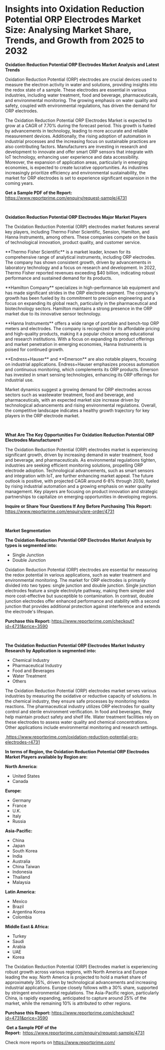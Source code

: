 <p><h1>Insights into Oxidation Reduction Potential ORP Electrodes Market Size: Analysing Market Share, Trends, and Growth from 2025 to 2032</h1></p><p><strong>Oxidation Reduction Potential ORP Electrodes Market Analysis and Latest Trends</strong></p>
<p><p>Oxidation Reduction Potential (ORP) electrodes are crucial devices used to measure the electron activity in water and solutions, providing insights into the redox state of a sample. These electrodes are essential in various industries, including water treatment, food and beverage, pharmaceuticals, and environmental monitoring. The growing emphasis on water quality and safety, coupled with environmental regulations, has driven the demand for ORP electrodes.</p><p>The Oxidation Reduction Potential ORP Electrodes Market is expected to grow at a CAGR of 7.70% during the forecast period. This growth is fueled by advancements in technology, leading to more accurate and reliable measurement devices. Additionally, the rising adoption of automation in industrial processes and the increasing focus on sustainable practices are also contributing factors. Manufacturers are investing in research and development to innovate and offer smart ORP sensors that integrate with IoT technology, enhancing user experience and data accessibility. Moreover, the expansion of application areas, particularly in emerging economies, is expected to create lucrative opportunities. As industries increasingly prioritize efficiency and environmental sustainability, the market for ORP electrodes is set to experience significant expansion in the coming years.</p></p>
<p><strong>Get a Sample PDF of the Report:&nbsp;</strong> <a href="https://www.reportprime.com/enquiry/request-sample/4731?utm_campaign=2117&utm_medium=2&utm_source=Github&utm_content=ia&utm_term=19032025&utm_id=oxidation-reduction-potential-orp-electrodes">https://www.reportprime.com/enquiry/request-sample/4731</a></p>
<p>&nbsp;</p>
<p><strong>Oxidation Reduction Potential ORP Electrodes Major Market Players</strong></p>
<p><p>The Oxidation Reduction Potential (ORP) electrodes market features several key players, including Thermo Fisher Scientific, Sension, Hamilton, and Hanna Instruments, among others. These companies compete on the basis of technological innovation, product quality, and customer service.</p><p>**Thermo Fisher Scientific** is a market leader, known for its comprehensive range of analytical instruments, including ORP electrodes. The company has shown consistent growth, driven by advancements in laboratory technology and a focus on research and development. In 2022, Thermo Fisher reported revenues exceeding $40 billion, indicating robust performance and sustained demand for its products.</p><p>**Hamilton Company** specializes in high-performance lab equipment and has made significant strides in the ORP electrode segment. The company's growth has been fueled by its commitment to precision engineering and a focus on expanding its global reach, particularly in the pharmaceutical and biotechnology sectors. Hamilton maintains a strong presence in the ORP market due to its innovative sensor technology.</p><p>**Hanna Instruments** offers a wide range of portable and bench-top ORP meters and electrodes. The company is recognized for its affordable pricing and high-quality products, making it a popular choice among educational and research institutions. With a focus on expanding its product offerings and market penetration in emerging economies, Hanna Instruments is poised for continued growth.</p><p>**Endress+Hauser** and **Emerson** are also notable players, focusing on industrial applications. Endress+Hauser emphasizes process automation and continuous monitoring, which complements its ORP products. Emerson has invested in smart sensing technologies, enhancing its ORP offerings for industrial use.</p><p>Market dynamics suggest a growing demand for ORP electrodes across sectors such as wastewater treatment, food and beverage, and pharmaceuticals, with an expected market size increase driven by technological advancements and rising environmental regulations. Overall, the competitive landscape indicates a healthy growth trajectory for key players in the ORP electrode market.</p></p>
<p>&nbsp;</p>
<p><strong>What Are The Key Opportunities For Oxidation Reduction Potential ORP Electrodes Manufacturers?</strong></p>
<p><p>The Oxidation Reduction Potential (ORP) electrodes market is experiencing significant growth, driven by increasing demand in water treatment, food and beverage, and pharmaceuticals. As environmental regulations tighten, industries are seeking efficient monitoring solutions, propelling ORP electrode adoption. Technological advancements, such as smart sensors and integration with IoT, are further enhancing market appeal. The future outlook is positive, with projected CAGR around 6-8% through 2030, fueled by rising industrial automation and a growing emphasis on water quality management. Key players are focusing on product innovation and strategic partnerships to capitalize on emerging opportunities in developing regions.</p></p>
<p><strong>Inquire or Share Your Questions If Any Before Purchasing This Report:</strong> <a href="https://www.reportprime.com/enquiry/pre-order/4731?utm_campaign=2117&utm_medium=2&utm_source=Github&utm_content=ia&utm_term=19032025&utm_id=oxidation-reduction-potential-orp-electrodes">https://www.reportprime.com/enquiry/pre-order/4731</a></p>
<p>&nbsp;</p>
<p><strong>Market Segmentation</strong></p>
<p><strong>The Oxidation Reduction Potential ORP Electrodes Market Analysis by types is segmented into:</strong></p>
<p><ul><li>Single Junction</li><li>Double Junction</li></ul></p>
<p><p>Oxidation Reduction Potential (ORP) electrodes are essential for measuring the redox potential in various applications, such as water treatment and environmental monitoring. The market for ORP electrodes is primarily divided into two types: single junction and double junction. Single junction electrodes feature a single electrolyte pathway, making them simpler and more cost-effective but susceptible to contamination. In contrast, double junction electrodes offer enhanced performance and stability with a second junction that provides additional protection against interference and extends the electrode's lifespan.</p></p>
<p><strong>Purchase this Report:&nbsp;</strong><a href="https://www.reportprime.com/checkout?id=4731&price=3590&utm_campaign=2117&utm_medium=2&utm_source=Github&utm_content=ia&utm_term=19032025&utm_id=oxidation-reduction-potential-orp-electrodes">https://www.reportprime.com/checkout?id=4731&price=3590</a></p>
<p>&nbsp;</p>
<p><strong>The Oxidation Reduction Potential ORP Electrodes Market Industry Research by Application is segmented into:</strong></p>
<p><ul><li>Chemical Industry</li><li>Pharmaceutical Industry</li><li>Food and Beverages</li><li>Water Treatment</li><li>Others</li></ul></p>
<p><p>The Oxidation Reduction Potential (ORP) electrodes market serves various industries by measuring the oxidative or reductive capacity of solutions. In the chemical industry, they ensure safe processes by monitoring redox reactions. The pharmaceutical industry utilizes ORP electrodes for quality control and sterile environment verification. In food and beverages, they help maintain product safety and shelf life. Water treatment facilities rely on these electrodes to assess water quality and chemical concentrations. Other applications include environmental monitoring and research settings.</p></p>
<p><a href="https://www.reportprime.com/oxidation-reduction-potential-orp-electrodes-r4731?utm_campaign=2117&utm_medium=2&utm_source=Github&utm_content=ia&utm_term=19032025&utm_id=oxidation-reduction-potential-orp-electrodes">&nbsp;https://www.reportprime.com/oxidation-reduction-potential-orp-electrodes-r4731</a></p>
<p><strong>In terms of Region, the Oxidation Reduction Potential ORP Electrodes Market Players available by Region are:</strong></p>
<p>
    <p> <strong> North America: </strong>
        <ul>
            <li>United States</li>
            <li>Canada</li>
        </ul>
        </p> 
    <p> <strong> Europe: </strong>
        <ul>
            <li>Germany</li>
            <li>France</li>
            <li>U.K.</li>
            <li>Italy</li>
            <li>Russia</li>
        </ul>
        </p> 
    <p> <strong> Asia-Pacific: </strong>
        <ul>
            <li>China</li>
            <li>Japan</li>
            <li>South Korea</li>
            <li>India</li>
            <li>Australia</li>
            <li>China Taiwan</li>
            <li>Indonesia</li>
            <li>Thailand</li>
            <li>Malaysia</li>
        </ul>
        </p> 
    <p> <strong> Latin America: </strong>
        <ul>
            <li>Mexico</li>
            <li>Brazil</li>
            <li>Argentina Korea</li>
            <li>Colombia</li>
        </ul>
        </p> 
    <p> <strong> Middle East & Africa: </strong>
        <ul>
            <li>Turkey</li>
            <li>Saudi</li>
            <li>Arabia</li>
            <li>UAE</li>
            <li>Korea</li>
        </ul>
    </p>
    </p>
<p><p>The Oxidation Reduction Potential (ORP) Electrodes market is experiencing robust growth across various regions, with North America and Europe leading the way. North America is projected to hold a market share of approximately 35%, driven by technological advancements and increasing industrial applications. Europe closely follows with a 30% share, supported by stringent environmental regulations. The Asia-Pacific region, particularly China, is rapidly expanding, anticipated to capture around 25% of the market, while the remaining 10% is attributed to other regions.</p></p>
<p><strong>Purchase this Report: </strong><a href="https://www.reportprime.com/checkout?id=4731&price=3590&utm_campaign=2117&utm_medium=2&utm_source=Github&utm_content=ia&utm_term=19032025&utm_id=oxidation-reduction-potential-orp-electrodes">https://www.reportprime.com/checkout?id=4731&price=3590</a></p>
<p>&nbsp;<strong>Get a Sample PDF of the Report:&nbsp;&nbsp;</strong><a href="https://www.reportprime.com/enquiry/request-sample/4731?utm_campaign=2117&utm_medium=2&utm_source=Github&utm_content=ia&utm_term=19032025&utm_id=oxidation-reduction-potential-orp-electrodes">https://www.reportprime.com/enquiry/request-sample/4731</a></p>
<p><strong></strong></p>
<p>Check more reports on <a href="https://www.reportprime.com/?utm_campaign=2117&utm_medium=2&utm_source=Github&utm_content=ia&utm_term=19032025&utm_id=oxidation-reduction-potential-orp-electrodes">https://www.reportprime.com/</a></p>
